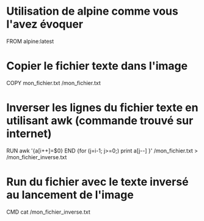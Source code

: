 # Utilisation de alpine comme vous l'avez évoquer
FROM alpine:latest

# Copier le fichier texte dans l'image
COPY mon_fichier.txt /mon_fichier.txt

# Inverser les lignes du fichier texte en utilisant awk (commande trouvé sur internet)
RUN awk '{a[i++]=$0} END {for (j=i-1; j>=0;) print a[j--] }' /mon_fichier.txt > /mon_fichier_inverse.txt

# Run du fichier avec le texte inversé au lancement de l'image
CMD cat /mon_fichier_inverse.txt